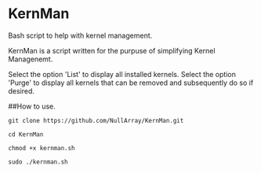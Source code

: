 # KernMan
Bash script to help with kernel management.

KernMan is a script written for the purpuse of simplifying Kernel Managenemt.
	
Select the option 'List' to display all installed kernels. Select the option 'Purge' to display 
all kernels that can be removed and subsequently do so if desired.

##How to use.

`git clone https://github.com/NullArray/KernMan.git`

`cd KernMan`

`chmod +x kernman.sh`

`sudo ./kernman.sh`
